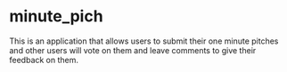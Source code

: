 # minute_pich
This is an application that allows users to submit their one minute pitches and other users will vote on them and leave comments to give their feedback on them.

